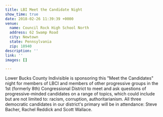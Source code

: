 ```yaml
---
title: LBI Meet the Candidate Night
show_time: true
date: 2018-02-26 11:39:39 +0000
venue:
  name: Council Rock High School North
  address: 62 Swamp Road
  city: Newtown
  state: Pennsylvania
  zip: 18940
description: ''
link: ''
images: []

---
```

Lower Bucks County Indivisible is sponsoring this "Meet the Candidates" night for members of LBCI and members of other progressive groups in the 1st (formerly 8th) Congressional District to meet and ask questions of progressive-minded candidates on a range of topics, which could include but are not limited to: racism, corruption, authoritarianism. All three democratic candidates in our district's primary will be in attendance: Steve Bacher, Rachel Reddick and Scott Wallace. 